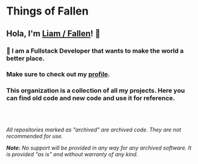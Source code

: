 # Things of Fallen

## Hola, I'm [Liam / Fallen](https://github.com/TheFallenSpirit)! 👋

### 💙️ I am a Fullstack Developer that wants to make the world a better place.
### Make sure to check out my [profile](https://github.com/TheFallenSpirit).
### This organization is a collection of all my projects. Here you can find old code and new code and use it for reference.

<br/>
<br/>

*All repositories marked as "archived" are archived code. They are not recommended for use.*

***Note:*** *No support will be provided in any way for any archived software. It is provided "as is" and without warranty of any kind.*
